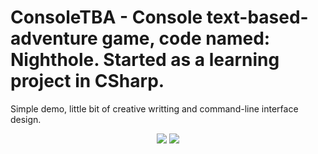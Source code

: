 # ConsoleTBA - Console text-based-adventure game, code named: Nighthole. Started as a learning project in CSharp.
Simple demo, little bit of creative writting and command-line interface design.

<p align="center">
  <img src="https://i.imgur.com/1XDiX6s.gif">
  <img src="https://i.imgur.com/ewjaxWU.png">
</p>
